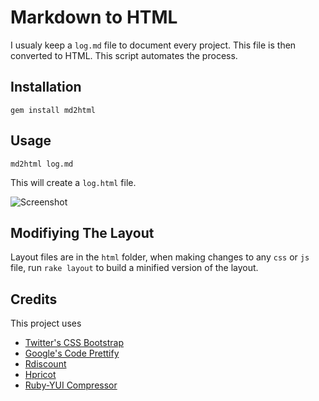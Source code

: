 # Markdown to HTML

I usualy keep a `log.md` file to document every project. This file is
then converted to HTML. This script automates the process.

## Installation

    gem install md2html

## Usage

    md2html log.md

This will create a `log.html` file.

![Screenshot]( http://i.imgur.com/1Op0n.png )

## Modifiying The Layout
Layout files are in the `html` folder, when making changes to any `css`
or `js` file, run `rake layout` to build a minified version of the layout.


## Credits
This project uses

* [Twitter's CSS Bootstrap](http://twitter.github.com/bootstrap) 
* [Google's Code Prettify](http://code.google.com/p/google-code-prettify/)
* [Rdiscount](https://github.com/rtomayko/rdiscount)
* [Hpricot](https://github.com/hpricot/hpricot)
* [Ruby-YUI Compressor](https://github.com/sstephenson/ruby-yui-compressor)
